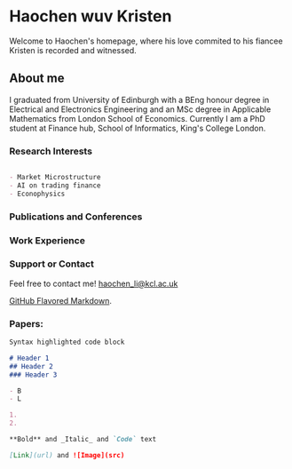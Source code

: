 # Haochen wuv Kristen

Welcome to Haochen's homepage, where his love commited to his fiancee Kristen is recorded and witnessed.

## About me

I graduated from University of Edinburgh with a BEng honour degree in Electrical and Electronics Engineering and an MSc degree in Applicable Mathematics from London School of Economics. Currently I am a PhD student at Finance hub, School of Informatics, King's College London.

### Research Interests
```markdown

- Market Microstructure
- AI on trading finance
- Econophysics


```



### Publications and Conferences

### Work Experience

### Support or Contact

Feel free to contact me! haochen_li@kcl.ac.uk

[GitHub Flavored Markdown](https://guides.github.com/features/mastering-markdown/).

### Papers:
```markdown
Syntax highlighted code block

# Header 1
## Header 2
### Header 3

- B
- L

1. 
2. 

**Bold** and _Italic_ and `Code` text

[Link](url) and ![Image](src)
```
